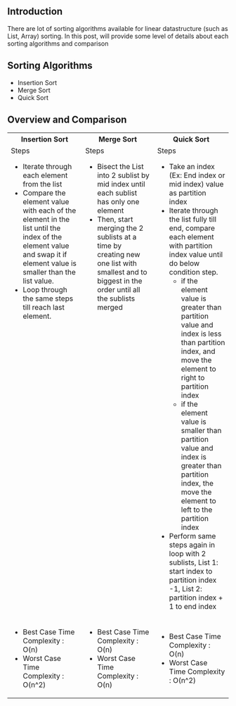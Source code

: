 ## Introduction 
There are lot of sorting algorithms available for linear datastructure (such as List, Array) sorting. In this post, will provide some level of details about each sorting algorithms and comparison

## Sorting Algorithms
* Insertion Sort
* Merge Sort
* Quick Sort

## Overview and Comparison
<table >
  <tr>
    <th>Insertion Sort</th>
    <th>Merge Sort</th>
    <th>Quick Sort</th>
  <tr>
  <tr>
    <td style="vertical-align: top; text-align: left;">
      <div>Steps</div>
      <ul>
        <li>Iterate through each element from the list</li>
        <li>Compare the element value with each of the element in the list until the index of the element value and swap it if element value is smaller than the list value. </li>
        <li>Loop through the same steps till reach last element.</li>
      </ul>
    </td>
    <td style="vertical-align: top; text-align: left;">
      <div>Steps</div>
      <ul>
        <li>Bisect the List into 2 sublist by mid index until each sublist has only one element</li>
        <li>Then, start merging the 2 sublists at a time by creating new one list with smallest and to biggest in the order until all the sublists merged</li>
      </ul>
    </td> 
    <td style="vertical-align: top; text-align: left;">
      <div>Steps</div>
      <ul>
        <li>Take an index (Ex: End index or mid index) value as partition index</li>
        <li>Iterate through the list fully till end, compare each element with partition index value until do below condition step. 
          <ul>
            <li>if the element value is greater than partition value and index is less than partition index, and move the element to right to partition index</li>
            <li>if the element value is smaller than partition value and index is greater than partition index, the move the element to left to the partition index</li>  
          </ul>
        <li>Perform same steps again in loop with 2 sublists, List 1: start index to partition index -1, List 2: partition index + 1 to end index</li>
      </ul>
    </td> 
  </tr>
  <tr>
    <td>
      <ul>
        <li>Best Case Time Complexity : O(n)</li>
        <li>Worst Case Time Complexity : O(n^2)</li>
      </ul>
    </td>
    <td>
      <ul>
        <li>Best Case Time Complexity : O(n)</li>
        <li>Worst Case Time Complexity : O(n)</li>
      </ul>
    </td>
    <td>
      <ul>
        <li>Best Case Time Complexity : O(n)</li>
        <li>Worst Case Time Complexity : O(n^2)</li>
      </ul>
    </td>
  </tr>
</table>


